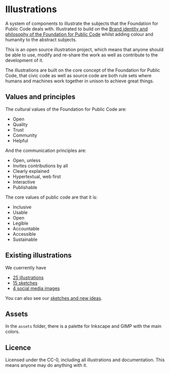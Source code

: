 # Illustrations

A system of components to illustrate the subjects that the Foundation for Public Code deals with. Illustrated to build on the [Brand identity and philosophy of the Foundation for Public Code](https://brand.publiccode.net/) whilst adding colour and humanity to the abstract subjects.

This is an open source illustration project, which means that anyone should be able to use, modify and re-share the work as well as contribute to the development of it.

The illustrations are built on the core concept of the Foundation for Public Code, that civic code as well as source code are both rule sets where humans and machines work together in unison to achieve great things.

## Values and principles

The cultural values of the Foundation for Public Code are:

* Open
* Quality
* Trust
* Community
* Helpful

And the communication principles are:

* Open, unless
* Invites contributions by all
* Clearly explained
* Hypertextual, web first
* Interactive
* Publishable

The core values of public code are that it is:

* Inclusive
* Usable
* Open
* Legible
* Accountable
* Accessible
* Sustainable

## Existing illustrations

We cuerrently have
* [25 illustrations](/illustrations/index.md)
* [15 sketches](/sketches-and-new-ideas/index.md)
* [4 social media images](/social-media-images/index.md)

You can also see our [sketches and new ideas](/sketches-and-new-ideas).

## Assets

In the `assets` folder, there is a palette for Inkscape and GIMP with the main colors.

## Licence

Licensed under the CC-0, including all illustrations and documentation. This means anyone may do anything with it.
